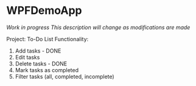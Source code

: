 # WPFDemoApp

_Work in progress_
_This description will change as modifications are made_

Project: To-Do List
Functionality:

1. Add tasks - DONE
2. Edit tasks
3. Delete tasks - DONE
4. Mark tasks as completed
5. Filter tasks (all, completed, incomplete)
